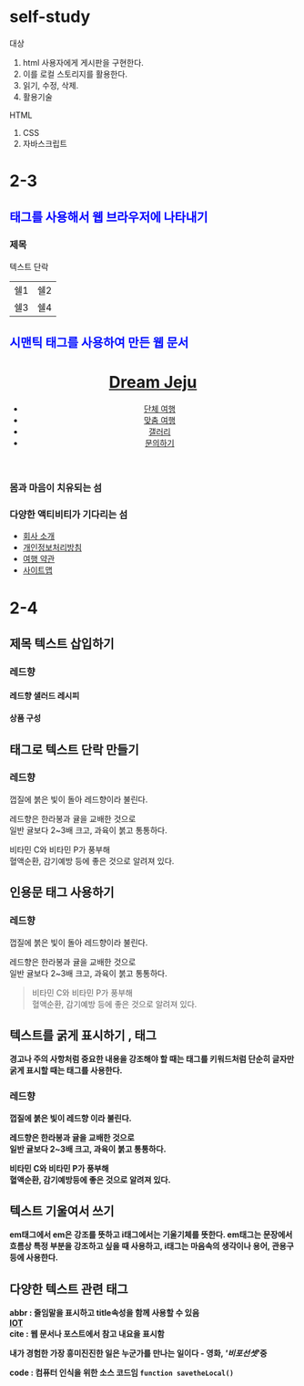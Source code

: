 # self-study
대상

1. html 사용자에게 게시판을 구현한다.
2. 이를 로컬 스토리지를 활용한다.
3. 읽기, 수정, 삭제.
4. 활용기술

HTML
1. CSS
2. 자바스크립트
<h1>2-3</h1>
<h2 style="color:#0000FF;">태그를 사용해서 웹 브라우저에 나타내기</h2>

<h3>제목</h3>
<p>텍스트 단락</p>
<table>
  <tr>
    <td>쉘1</td>
    <td>쉘2</td>
  </tr>
  <tr>
    <td>쉘3</td>
    <td>쉘4</td>
  </tr>
  </table>
 
 <h2 style="color:#000FFF;">시맨틱 태그를 사용하여 만든 웹 문서</h2>
 
 <div id="container">
  <header>
    <div id="logo">
      <a href="#"><h1>Dream Jeju</h1></a>
    </div>
    <nav>
      <ul id="topMenu">
        <li><a href="#">단체 여행</a></li>
        <li><a href="#">맞춤 여행</a></li>
        <li><a href="#">갤러리</a></li>
        <li><a href="#">문의하기</a></li>
      </ul>
    </nav>
  </header>
  <main class="contents">
    <section id="headling">
      <h3>몸과 마음이 치유되는 섬</h3>
    </section>
    <section id="activity">
      <h3>다양한 액티비티가 기다리는 섬</h3>
    </section>
  </main>
  <footer>
    <section id="bottomMenu">
      <ul>
        <li><a href="#">회사 소개</a></li>
        <li><a href="#">개인정보처리방침</a></li>
        <li><a href="#">여행 약관</a></li>
        <li><a href="#">사이트맵</a></li>
      </ul>
    </section>
  </footer>
  </div>
 
 <h1>2-4</h1>
 <h2>제목 텍스트 삽입하기</h2>

 <h3>레드향</h3>
 <h4>레드향 샐러드 레시피</h4>
 <h4>상품 구성</h4>
 
<h2><p>태그로 텍스트 단락 만들기</h2>
 
  <h3>레드향</h3>
  <p>껍질에 붉은 빛이 돌아 레드향이라 불린다.</p>
  <p>레드향은 한라봉과 귤을 교배한 것으로 <br> 일반 귤보다 2~3배 크고, 과육이 붉고 통통하다.</p>
  <p>비타민 C와 비타민 P가 풍부해<br> 혈액순환, 감기예방 등에 좋은 것으로 알려져 있다.</p>
     
<h2>인용문 태그 사용하기</h2>

  <h3>레드향</h3>
  <p>껍질에 붉은 빛이 돌아 레드향이라 불린다.</p>
  <p>레드향은 한라봉과 귤을 교배한 것으로 <br> 일반 귤보다 2~3배 크고, 과육이 붉고 통통하다.</p>
  <blockquote>
  비타민 C와 비타민 P가 풍부해<br> 혈액순환, 감기예방 등에 좋은 것으로 알려져 있다.
  </blockquote>
 
<h2>텍스트를 굵게 표시하기 <strong>,<b> 태그</h2>
경고나 주의 사항처럼 중요한 내용을 강조해야 할 때는 <strong>태그를 키워드처럼 단순히 글자만 굵게 표시할 때는 <b> 태그를 사용한다.
  
  <h3>레드향</h3>
  <p>껍질에 붉은 빛이 <b> 레드향 </b>이라 불린다.</p>
  <p>레드향은 한라봉과 귤을 교배한 것으로 <br> 일반 귤보다 2~3배 크고, 과육이 붉고 통통하다.</p>
  <p>비타민 C와 비타민 P가 풍부해<br> <strong>혈액순환, 감기예방</strong>등에 좋은 것으로 알려져 있다.</p>
  

  <h2>텍스트 기울여서 쓰기</h2>
  em태그에서 em은 강조를 뜻하고 i태그에서는 기울기체를 뜻한다. 
    em태그는 문장에서 흐름상 특정 부분을 강조하고 싶을 때 사용하고, i태그는 마음속의 생각이나 용어, 관용구 등에 사용한다. 

     
<h2>다양한 텍스트 관련 태그</h2>
  abbr : 줄임말을 표시하고 title속성을 함께 사용할 수 있음<br>
  <abbr title="Internet of Things">IOT</abbr><br>
  cite : 웹 문서나 포스트에서 참고 내요을 표시함
  <p>내가 경험한 가장 흥미진진한 일은 누군가를 만나는 일이다 - 영화, <cite>'비포선셋'</cite>중</p>
  code : 컴퓨터 인식을 위한 소스 코드임
  <code>function savetheLocal()</code>
